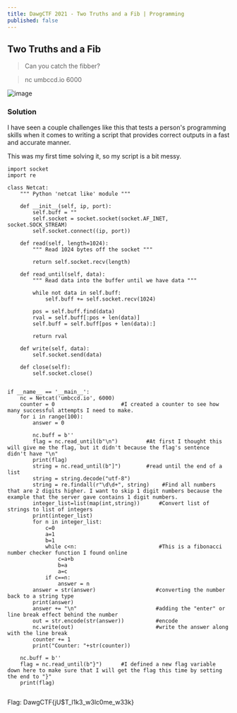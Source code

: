 ```yaml
---
title: DawgCTF 2021 - Two Truths and a Fib | Programming
published: false
---
```


## [](#header-2)Two Truths and a Fib

> Can you catch the fibber?

> nc umbccd.io 6000

![image](https://photos.google.com/lr/photo/AH6roBPiVfaNKNO5LZXGseCiJMEAMRyXfNYCaP5M-1qQNv36XUeOjTfBrDqS1E_ccAVPY1a3ofTvjSRDdUpGsNkvBphRWkToAQ.png)

### [](#header-3)Solution

I have seen a couple challenges like this that tests a person's programming skills when it comes to writing a script that provides correct outputs in a fast and accurate manner.

This was my first time solving it, so my script is a bit messy.

```
import socket
import re

class Netcat:
    """ Python 'netcat like' module """

    def __init__(self, ip, port):
        self.buff = ""
        self.socket = socket.socket(socket.AF_INET, socket.SOCK_STREAM)
        self.socket.connect((ip, port))

    def read(self, length=1024):
        """ Read 1024 bytes off the socket """

        return self.socket.recv(length)

    def read_until(self, data):
        """ Read data into the buffer until we have data """

        while not data in self.buff:
            self.buff += self.socket.recv(1024)

        pos = self.buff.find(data)
        rval = self.buff[:pos + len(data)]
        self.buff = self.buff[pos + len(data):]

        return rval

    def write(self, data):
        self.socket.send(data)

    def close(self):
        self.socket.close()


if __name__ == '__main__':
    nc = Netcat('umbccd.io', 6000)
    counter = 0                     #I created a counter to see how many successful attempts I need to make.
    for i in range(100):
        answer = 0

        nc.buff = b''
        flag = nc.read_until(b"\n")         #At first I thought this will give me the flag, but it didn't because the flag's sentence didn't have "\n"
        print(flag)
        string = nc.read_until(b"]")        #read until the end of a list
        string = string.decode("utf-8")       
        string = re.findall(r"\d\d+", string)    #Find all numbers that are 2 digits higher. I want to skip 1 digit numbers because the example that the server gave contains 1 digit numbers.
        integer_list=list(map(int,string))      #Convert list of strings to list of integers
        print(integer_list)
        for n in integer_list:                
            c=0
            a=1
            b=1
            while c<n:                          #This is a fibonacci number checker function I found online
                c=a+b
                b=a
                a=c
            if c==n:
                answer = n
        answer = str(answer)                   #converting the number back to a string type
        print(answer)
        answer += "\n"                         #adding the "enter" or line break effect behind the number
        out = str.encode(str(answer))          #encode
        nc.write(out)                          #write the answer along with the line break
        counter += 1
        print("Counter: "+str(counter))

    nc.buff = b''
    flag = nc.read_until(b"}")      #I defined a new flag variable down here to make sure that I will get the flag this time by setting the end to "}"
    print(flag)
    
```

Flag: DawgCTF{jU$T_l1k3_w3lc0me_w33k}
